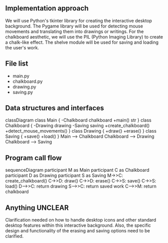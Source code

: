 ## Implementation approach

We will use Python's tkinter library for creating the interactive desktop background. The Pygame library will be used for detecting mouse movements and translating them into drawings or writings. For the chalkboard aesthetic, we will use the PIL (Python Imaging Library) to create a chalk-like effect. The shelve module will be used for saving and loading the user's work.

## File list

- main.py
- chalkboard.py
- drawing.py
- saving.py

## Data structures and interfaces


classDiagram
    class Main {
        -Chalkboard chalkboard
        +main() str
    }
    class Chalkboard {
        -Drawing drawing
        -Saving saving
        +create_chalkboard()
        +detect_mouse_movements()
    }
    class Drawing {
        +draw()
        +erase()
    }
    class Saving {
        +save()
        +load()
    }
    Main --> Chalkboard
    Chalkboard --> Drawing
    Chalkboard --> Saving


## Program call flow


sequenceDiagram
    participant M as Main
    participant C as Chalkboard
    participant D as Drawing
    participant S as Saving
    M->>C: create_chalkboard()
    C->>D: draw()
    C->>D: erase()
    C->>S: save()
    C->>S: load()
    D-->>C: return drawing
    S-->>C: return saved work
    C-->>M: return chalkboard


## Anything UNCLEAR

Clarification needed on how to handle desktop icons and other standard desktop features within this interactive background. Also, the specific design and functionality of the erasing and saving options need to be clarified.

